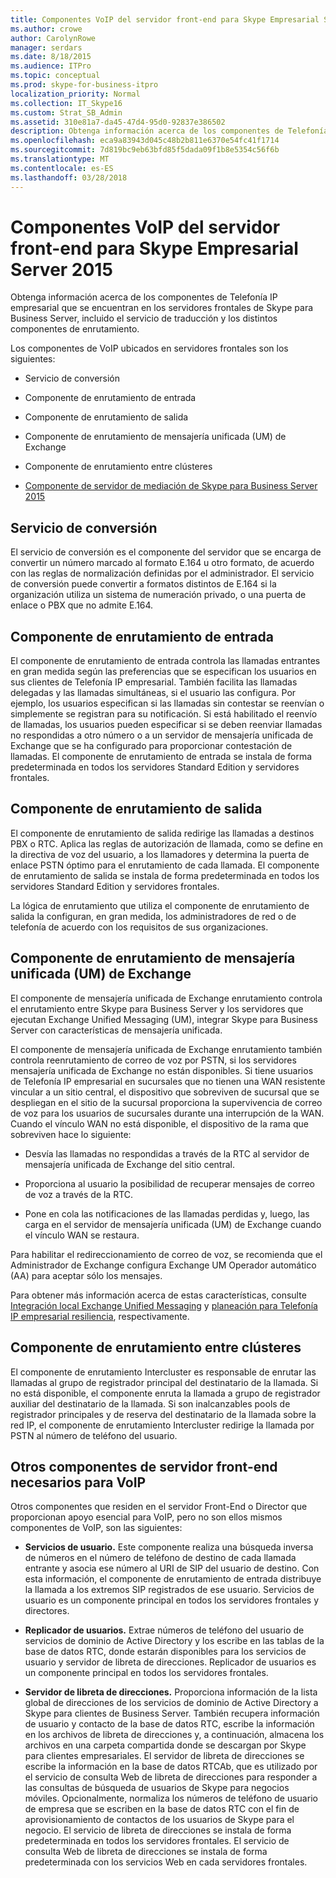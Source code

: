 ```yaml
---
title: Componentes VoIP del servidor front-end para Skype Empresarial Server 2015
ms.author: crowe
author: CarolynRowe
manager: serdars
ms.date: 8/18/2015
ms.audience: ITPro
ms.topic: conceptual
ms.prod: skype-for-business-itpro
localization_priority: Normal
ms.collection: IT_Skype16
ms.custom: Strat_SB_Admin
ms.assetid: 310e81a7-da45-47d4-95d0-92837e386502
description: Obtenga información acerca de los componentes de Telefonía IP empresarial que se encuentran en los servidores frontales de Skype para Business Server, incluido el servicio de traducción y los distintos componentes de enrutamiento.
ms.openlocfilehash: eca9a83943d045c48b2b811e6370e54fc41f1714
ms.sourcegitcommit: 7d819bc9eb63bfd85f5dada09f1b8e5354c56f6b
ms.translationtype: MT
ms.contentlocale: es-ES
ms.lasthandoff: 03/28/2018
---
```

# <a name="front-end-server-voip-components-for-skype-for-business-server-2015"></a>Componentes VoIP del servidor front-end para Skype Empresarial Server 2015
 
Obtenga información acerca de los componentes de Telefonía IP empresarial que se encuentran en los servidores frontales de Skype para Business Server, incluido el servicio de traducción y los distintos componentes de enrutamiento.
  
Los componentes de VoIP ubicados en servidores frontales son los siguientes:
  
- Servicio de conversión
    
- Componente de enrutamiento de entrada
    
- Componente de enrutamiento de salida
    
- Componente de enrutamiento de mensajería unificada (UM) de Exchange
    
- Componente de enrutamiento entre clústeres
    
- [Componente de servidor de mediación de Skype para Business Server 2015](mediation-server.md)
    
## <a name="translation-service"></a>Servicio de conversión

El servicio de conversión es el componente del servidor que se encarga de convertir un número marcado al formato E.164 u otro formato, de acuerdo con las reglas de normalización definidas por el administrador. El servicio de conversión puede convertir a formatos distintos de E.164 si la organización utiliza un sistema de numeración privado, o una puerta de enlace o PBX que no admite E.164.
  
## <a name="inbound-routing-component"></a>Componente de enrutamiento de entrada

El componente de enrutamiento de entrada controla las llamadas entrantes en gran medida según las preferencias que se especifican los usuarios en sus clientes de Telefonía IP empresarial. También facilita las llamadas delegadas y las llamadas simultáneas, si el usuario las configura. Por ejemplo, los usuarios especifican si las llamadas sin contestar se reenvían o simplemente se registran para su notificación. Si está habilitado el reenvío de llamadas, los usuarios pueden especificar si se deben reenviar llamadas no respondidas a otro número o a un servidor de mensajería unificada de Exchange que se ha configurado para proporcionar contestación de llamadas. El componente de enrutamiento de entrada se instala de forma predeterminada en todos los servidores Standard Edition y servidores frontales. 
  
## <a name="outbound-routing-component"></a>Componente de enrutamiento de salida

El componente de enrutamiento de salida redirige las llamadas a destinos PBX o RTC. Aplica las reglas de autorización de llamada, como se define en la directiva de voz del usuario, a los llamadores y determina la puerta de enlace PSTN óptimo para el enrutamiento de cada llamada. El componente de enrutamiento de salida se instala de forma predeterminada en todos los servidores Standard Edition y servidores frontales.
  
La lógica de enrutamiento que utiliza el componente de enrutamiento de salida la configuran, en gran medida, los administradores de red o de telefonía de acuerdo con los requisitos de sus organizaciones. 
  
## <a name="exchange-um-routing-component"></a>Componente de enrutamiento de mensajería unificada (UM) de Exchange

El componente de mensajería unificada de Exchange enrutamiento controla el enrutamiento entre Skype para Business Server y los servidores que ejecutan Exchange Unified Messaging (UM), integrar Skype para Business Server con características de mensajería unificada. 
  
El componente de mensajería unificada de Exchange enrutamiento también controla reenrutamiento de correo de voz por PSTN, si los servidores mensajería unificada de Exchange no están disponibles. Si tiene usuarios de Telefonía IP empresarial en sucursales que no tienen una WAN resistente vincular a un sitio central, el dispositivo que sobreviven de sucursal que se despliegan en el sitio de la sucursal proporciona la supervivencia de correo de voz para los usuarios de sucursales durante una interrupción de la WAN. Cuando el vínculo WAN no está disponible, el dispositivo de la rama que sobreviven hace lo siguiente:
  
- Desvía las llamadas no respondidas a través de la RTC al servidor de mensajería unificada de Exchange del sitio central.
    
- Proporciona al usuario la posibilidad de recuperar mensajes de correo de voz a través de la RTC.
    
- Pone en cola las notificaciones de las llamadas perdidas y, luego, las carga en el servidor de mensajería unificada (UM) de Exchange cuando el vínculo WAN se restaura.
    
Para habilitar el redireccionamiento de correo de voz, se recomienda que el Administrador de Exchange configura Exchange UM Operador automático (AA) para aceptar sólo los mensajes.
  
Para obtener más información acerca de estas características, consulte [Integración local Exchange Unified Messaging](http://technet.microsoft.com/library/e7c63a71-2d99-4aa9-b649-36c1a431bdf1.aspx) y [planeación para Telefonía IP empresarial resiliencia](http://technet.microsoft.com/library/ca116700-1055-4ca5-9b87-4c7f380c3655.aspx), respectivamente.
  
## <a name="intercluster-routing-component"></a>Componente de enrutamiento entre clústeres

El componente de enrutamiento Intercluster es responsable de enrutar las llamadas al grupo de registrador principal del destinatario de la llamada. Si no está disponible, el componente enruta la llamada a grupo de registrador auxiliar del destinatario de la llamada. Si son inalcanzables pools de registrador principales y de reserva del destinatario de la llamada sobre la red IP, el componente de enrutamiento Intercluster redirige la llamada por PSTN al número de teléfono del usuario.
  
## <a name="other-front-end-server-components-required-for-voip"></a>Otros componentes de servidor front-end necesarios para VoIP

Otros componentes que residen en el servidor Front-End o Director que proporcionan apoyo esencial para VoIP, pero no son ellos mismos componentes de VoIP, son las siguientes:
  
- **Servicios de usuario.** Este componente realiza una búsqueda inversa de números en el número de teléfono de destino de cada llamada entrante y asocia ese número al URI de SIP del usuario de destino. Con esta información, el componente de enrutamiento de entrada distribuye la llamada a los extremos SIP registrados de ese usuario. Servicios de usuario es un componente principal en todos los servidores frontales y directores.
    
- **Replicador de usuarios.** Extrae números de teléfono del usuario de servicios de dominio de Active Directory y los escribe en las tablas de la base de datos RTC, donde estarán disponibles para los servicios de usuario y servidor de libreta de direcciones. Replicador de usuarios es un componente principal en todos los servidores frontales.
    
- **Servidor de libreta de direcciones.** Proporciona información de la lista global de direcciones de los servicios de dominio de Active Directory a Skype para clientes de Business Server. También recupera información de usuario y contacto de la base de datos RTC, escribe la información en los archivos de libreta de direcciones y, a continuación, almacena los archivos en una carpeta compartida donde se descargan por Skype para clientes empresariales. El servidor de libreta de direcciones se escribe la información en la base de datos RTCAb, que es utilizado por el servicio de consulta Web de libreta de direcciones para responder a las consultas de búsqueda de usuarios de Skype para negocios móviles. Opcionalmente, normaliza los números de teléfono de usuario de empresa que se escriben en la base de datos RTC con el fin de aprovisionamiento de contactos de los usuarios de Skype para el negocio. El servicio de libreta de direcciones se instala de forma predeterminada en todos los servidores frontales. El servicio de consulta Web de libreta de direcciones se instala de forma predeterminada con los servicios Web en cada servidores frontales.
    

